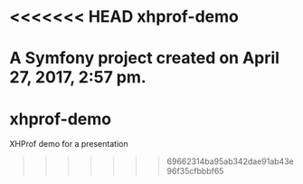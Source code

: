 <<<<<<< HEAD
xhprof-demo
===========

A Symfony project created on April 27, 2017, 2:57 pm.
=======
# xhprof-demo
XHProf demo for a presentation
>>>>>>> 69662314ba95ab342dae91ab43e96f35cfbbbf65
